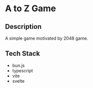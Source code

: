 # A to Z Game

## Description

A simple game motivated by 2048 game.

## Tech Stack

- bun.js
- typescript
- vite
- svelte